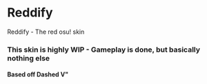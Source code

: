 # Reddify
Reddify - The red osu! skin

### This skin is highly WIP - Gameplay is done, but basically nothing else

#### Based off Dashed V"
